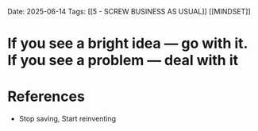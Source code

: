 Date: 2025-06-14
Tags: [[5 - SCREW BUSINESS AS USUAL]] [[MINDSET]]


# If you see a bright idea — go with it. If you see a problem — deal with it


# References
- Stop saving, Start reinventing
 